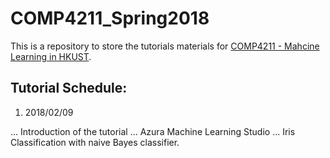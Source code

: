 # COMP4211_Spring2018
This is a repository to store the tutorials materials for [COMP4211 - Mahcine Learning in HKUST](https://course.cse.ust.hk/comp4211/).

**Tutorial Schedule**:
---
1. 2018/02/09

... Introduction of the tutorial
... Azura Machine Learning Studio
... Iris Classification with naive Bayes classifier.
